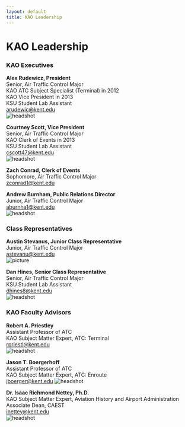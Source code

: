 ```yaml
---
layout: default
title: KAO Leadership
---
```

# KAO Leadership

### KAO Executives

__Alex Rudewicz, President__  
Senior, Air Traffic Control Major  
KAO ATC Subject Specialist (Terminal) in 2012  
KAO Vice President in 2013  
KSU Student Lab Assistant  
[arudewic@kent.edu](mailto:arudewic@kent.edu)  
![headshot](/assets/images/leadership/AR.jpg)

__Courtney Scott, Vice President__  
Senior, Air Traffic Control Major  
KAO Clerk of Events in 2013  
KSU Student Lab Assistant  
[cscott47@kent.edu](mailto:cscott47@kent.edu)  
![headshot](/assets/images/leadership/CS.jpg)

__Zach Conrad, Clerk of Events__  
Sophomore, Air Traffic Control Major  
[zconrad1@kent.edu](mailto:zconrad1@kent.edu)  
<!-- ![headshot](/assets/images/leadership/ZC.jpg) -->

__Andrew Burnham, Public Relations Director__  
Junior, Air Traffic Control Major  
[aburnha1@kent.edu](mailto:aburnha1@kent.edu)  
![headshot](/assets/images/leadership/AB.jpg)


### Class Representatives

<!-- __, Freshman Class Representative__  
Freshman, Air Traffic Control Major
[@kent.edu](mailto:@kent.edu)
![headshot](/assets/images/leadership/XX.jpg)  

__, Sophomore Class Representative__  
Sophomore, Air Traffic Control Major  
[@kent.edu](mailto:@kent.edu)  
![headshot](/assets/images/leadership/XX.jpg) -->

__Austin Stevanus, Junior Class Representative__  
Junior, Air Traffic Control Major  
[astevanu@kent.edu](mailto:astevanu@kent.edu)  
![picture](/assets/images/leadership/AS.jpg)

__Dan Hines, Senior Class Representative__  
Senior, Air Traffic Control Major  
KSU Student Lab Assistant  
[dhines8@kent.edu](mailto:dhines8@kent.edu)  
![headshot](/assets/images/leadership/DH.jpg)


### KAO Faculty Advisors

__Robert A. Priestley__  
Assistant Professor of ATC  
KAO Subject Matter Expert, ATC: Terminal  
[rpriestl@kent.edu](mailto:rpriestl@kent.edu)  
![headshot](/assets/images/leadership/RP.jpg)

__Jason T. Boergerhoff__  
Assistant Professor of ATC  
KAO Subject Matter Expert, ATC: Enroute  
[jboerger@kent.edu](mailto:jboerger@kent.edu)
![headshot](/assets/images/leadership/JB.jpg)

__Dr. Isaac Richmond Nettey, Ph.D.__  
KAO Subject Matter Expert, Aviation History and Airport Administration  
Associate Dean, CAEST  
[inettey@kent.edu](mailto:inettey@kent.edu)  
![headshot](/assets/images/leadership/IN.jpg)